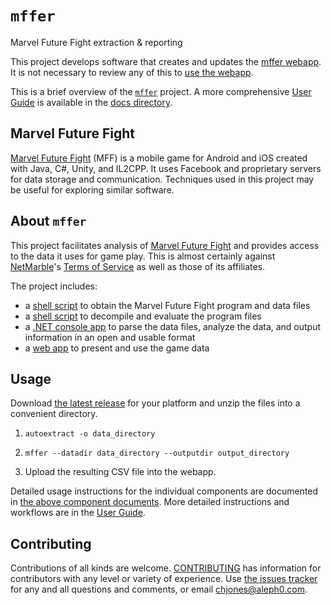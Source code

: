 # `mffer`

Marvel Future Fight extraction & reporting

This project develops software that creates and updates the
[mffer webapp](https://mffer.org). It is not necessary to review any of this to
[use the webapp](https://mffer.org).

This is a brief overview of the
[`mffer`](https://github.com/therealchjones/mffer) project. A more
comprehensive [User Guide](docs/USAGE.md) is available in the
[docs directory](docs/).

## Marvel Future Fight

[Marvel Future Fight](http://www.marvelfuturefight.com/) (MFF) is a mobile game
for Android and iOS created with Java, C#, Unity, and IL2CPP. It uses Facebook
and proprietary servers for data storage and communication. Techniques used in
this project may be useful for exploring similar software.

## About `mffer`

This project facilitates analysis of [Marvel Future Fight](#marvel-future-fight)
and provides access to the data it uses for game play. This is almost certainly
against [NetMarble](https://netmarble.com)'s
[Terms of Service](https://help.netmarble.com/terms/terms_of_service_en) as well
as those of its affiliates.

The project includes:

-   a [shell script](docs/autoextract.md) to obtain the Marvel Future Fight
    program and data files
-   a [shell script](docs/autoanalyze.md) to decompile and evaluate the program
    files
-   a [.NET console app](docs/mffer.md) to parse the data files, analyze the
    data, and output information in an open and usable format
-   a [web app](docs/webapp.md) to present and use the game data

## Usage

Download
[the latest release](https://github.com/therealchjones/mffer/releases/latest)
for your platform and unzip the files into a convenient directory.

1.  ```shell
    autoextract -o data_directory
    ```
2.  ```shell
    mffer --datadir data_directory --outputdir output_directory
    ```
3.  Upload the resulting CSV file into the webapp.

Detailed usage instructions for the individual components are documented in
[the above component documents](#about-mffer). More detailed instructions and
workflows are in the [User Guide](docs/USAGE.md).

## Contributing

Contributions of all kinds are welcome. [CONTRIBUTING](docs/CONTRIBUTING.md) has
information for contributors with any level or variety of experience. Use
[the issues tracker](https://github.com/therealchjones/mffer/issues) for any
and all questions and comments, or email <chjones@aleph0.com>.
